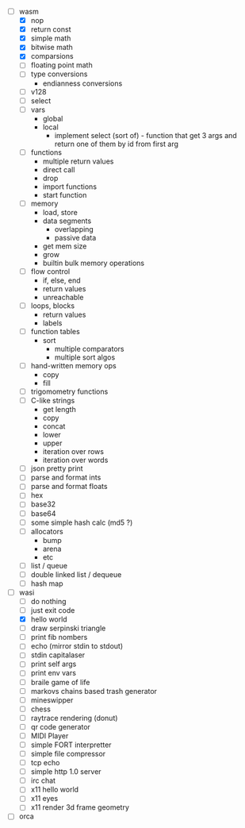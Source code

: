 - [ ] wasm
    - [X] nop
    - [X] return const
    - [X] simple math
    - [X] bitwise math
    - [X] comparsions
    - [ ] floating point math
    - [ ] type conversions
        - endianness conversions
    - [ ] v128
    - [ ] select
    - [ ] vars
        - global
        - local
            - implement select (sort of) - function that get 3 args and return one of them by id from first arg
    - [ ] functions
        - multiple return values
        - direct call
        - drop
        - import functions
        - start function
    - [ ] memory
        - load, store
        - data segments
            - overlapping
            - passive data
        - get mem size
        - grow
        - builtin bulk memory operations
    - [ ] flow control
        - if, else, end
        - return values
        - unreachable
    - [ ] loops, blocks
        - return values
        - labels
    - [ ] function tables
        - sort
            - multiple comparators
            - multiple sort algos
    - [ ] hand-written memory ops
        - copy
        - fill
    - [ ] trigomometry functions
    - [ ] C-like strings
        - get length
        - copy
        - concat
        - lower
        - upper
        - iteration over rows
        - iteration over words
    - [ ] json pretty print
    - [ ] parse and format ints
    - [ ] parse and format floats
    - [ ] hex
    - [ ] base32
    - [ ] base64
    - [ ] some simple hash calc (md5 ?)
    - [ ] allocators
        - bump
        - arena
        - etc
    - [ ] list / queue
    - [ ] double linked list / dequeue
    - [ ] hash map
- [ ] wasi
    - [ ] do nothing
    - [ ] just exit code
    - [X] hello world
    - [ ] draw serpinski triangle
    - [ ] print fib nombers
    - [ ] echo (mirror stdin to stdout)
    - [ ] stdin capitalaser
    - [ ] print self args
    - [ ] print env vars
    - [ ] braile game of life
    - [ ] markovs chains based trash generator
    - [ ] mineswipper
    - [ ] chess
    - [ ] raytrace rendering (donut)
    - [ ] qr code generator
    - [ ] MIDI Player
    - [ ] simple FORT interpretter
    - [ ] simple file compressor
    - [ ] tcp echo
    - [ ] simple http 1.0 server
    - [ ] irc chat
    - [ ] x11 hello world
    - [ ] x11 eyes
    - [ ] x11 render 3d frame geometry
- [ ] orca
